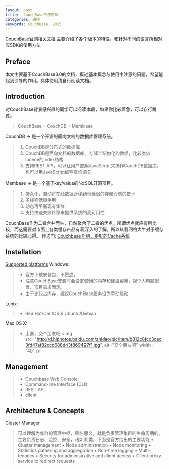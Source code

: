```yaml
---
layout: post
title:  CouchBase的使用01
categories: 编程
keywords: CouchBase, 2015
---
```


[CouchBase官网相关文档](http://docs.couchbase.com/)
主要介绍了各个版本的特性，和针对不同的语言所相对应SDK的使用方法

## Preface
本文主要基于CouchBase3.0的文档，概述基本概念与使用中注意的问题，希望能起到引导的作用。具体使用清自行阅读文档。

## Introduction
对CouchBase背景感兴趣的同学可以阅读本段，如果你比较着急，可以自行跳过。

> CouchBase = CouchDB + Membase

CouchDB -> 是一个开源的面向文档的数据库管理系统。

> 1. CouchDB是分布式的数据库
> 2. CouchDB是面向文档的数据库，存储半结构化的数据，比较类似lucene的index结构
> 3. 支持REST API，可以让用户使用JavaScript来操作CouchDB数据库，也可以用JavaScript编写查询语句

Membase -> 是一个基于key/value的NoSQL开源项目。

> 1. 持久化，自动将在线数据迁移到低延迟的存储介质的技术
> 2. 多线程低锁争用
> 3. 动态再平衡现有集群
> 4. 支持快速失败转移来提供系统的高可用性

CouchBase作为二者合并而生，自然聚合了二者的优点。所谓优点就应有所比较，而这需要对市面上各类缓存产品有着深入的了解。所以转载网络大牛对于缓存系统的比较心得。
传送门: [Couchbase介绍，更好的Cache系统](http://zhang.hu/couchbase/)

## Installation
[Supported platforms](http://docs.couchbase.com/admin/admin/Install/install-platforms.html)
Windows: 

> + 官方下载安装包，不赘述。
> + 注意CouchBase安装时会设定使用的内存和硬盘容量，视个人电脑配置、项目需求而定。
> + 由于比较占内存，建议CouchBase服务设为手动启动

Lunix: 

> + Red Hat/CentOS & Ubuntu/Debian

Mac OS X:

> + 土豪，交个朋友吧 <img src="http://d.hiphotos.baidu.com/zhidao/pic/item/b812c8fcc3cec3fd47af82ccd688d43f869427f1.jpg", alt="交个朋友吧" width= "40" />

## Management

> + Couchbase Web Console
> + Command-line Interface (CLI)
> + REST API
> + client

## Architecture & Concepts

Cluster Manager

> 可以理解为集群的管理中枢，顾名思义，就是负责管理集群的生命周期的。
> 主要负责日志、监控、安全，诸如此类，下面是官方给出的主要功能
> • Cluster management
> • Node administration
> • Node monitoring
> • Statistics gathering and aggregation
> • Run-time logging
> • Multi-tenancy
> • Security for administrative and client access
> • Client proxy service to redirect requests